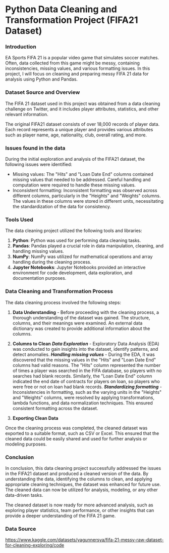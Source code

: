 # Python Data Cleaning and Transformation Project (FIFA21 Dataset)

### Introduction

EA Sports FIFA 21 is a popular video game that simulates soccer matches. Often, data collected from this game might be messy, containing inconsistencies, missing values, and various formatting issues. In this project, I will focus on cleaning and preparing messy FIFA 21 data for analysis using Python and Pandas.

### Dataset Source and Overview

The FIFA 21 dataset used in this project was obtained from a data cleaning challenge on Twitter, and it includes player attributes, statistics, and other relevant information.

The original FIFA21 dataset consists of over 18,000 records of player data. Each record represents a unique player and provides various attributes such as player name, age, nationality, club, overall rating, and more.

### Issues found in the data

During the initial exploration and analysis of the FIFA21 dataset, the following issues were identified:

- Missing values: The "Hits" and "Loan Date End" columns contained missing values that needed to be addressed. Careful handling and computation were required to handle these missing values.
- Inconsistent formatting: Inconsistent formatting was observed across different columns, particularly in the "Heights" and "Weights" columns. The values in these columns were stored in different units, necessitating the standardization of the data for consistency.

### Tools Used

The data cleaning project utilized the following tools and libraries:

1. **Python**: Python was used for performing data cleaning tasks.
2. **Pandas**: Pandas played a crucial role in data manipulation, cleaning, and handling missing values.
3. **NumPy**: NumPy was utilized for mathematical operations and array handling during the cleaning process.
4. **Jupyter Notebooks**: Jupyter Notebooks provided an interactive environment for code development, data exploration, and documentation purposes.

### Data Cleaning and Transformation Process

The data cleaning process involved the following steps:
1. **Data Understanding** - Before proceeding with the cleaning process, a thorough understanding of the dataset was gained. The structure, columns, and their meanings were examined. An external data dictionary was created to provide additional information about the columns.
2. **Columns to Clean**
***Data Exploration*** - Exploratory Data Analysis (EDA) was conducted to gain insights into the dataset, identify patterns, and detect anomalies.
***Handling missing values*** - During the EDA, it was discovered that the missing values in the "Hits" and "Loan Date End" columns had valid reasons. The "Hits" column represented the number of times a player was searched in the FIFA database, so players with no searches had blank records. Similarly, the "Loan Date End" column indicated the end date of contracts for players on loan, so players who were free or not on loan had blank records.
***Standardizing formatting*** - Inconsistencies in formatting, such as the varying units in the "Heights" and "Weights" columns, were resolved by applying transformations, lambda functions, and data normalization techniques. This ensured consistent formatting across the dataset.

3. **Exporting Clean Data**

Once the cleaning process was completed, the cleaned dataset was exported to a suitable format, such as CSV or Excel. This ensured that the cleaned data could be easily shared and used for further analysis or modeling purposes.

### Conclusion

In conclusion, this data cleaning project successfully addressed the issues in the FIFA21 dataset and produced a cleaned version of the data. By understanding the data, identifying the columns to clean, and applying appropriate cleaning techniques, the dataset was enhanced for future use. The cleaned data can now be utilized for analysis, modeling, or any other data-driven tasks.

The cleaned dataset is now ready for more advanced analysis, such as exploring player statistics, team performance, or other insights that can provide a deeper understanding of the FIFA 21 game.

### Data Source

https://www.kaggle.com/datasets/yagunnersya/fifa-21-messy-raw-dataset-for-cleaning-exploring/code



